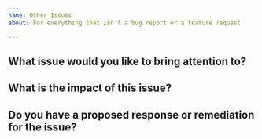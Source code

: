 ```yaml
---
name: Other Issues
about: For everything that isn't a bug report or a feature request

---
```

<!--  Please use this template to submit issues that are neither bugs reports nor feature requests -->


## What issue would you like to bring attention to?

## What is the impact of this issue?

## Do you have a proposed response or remediation for the issue?